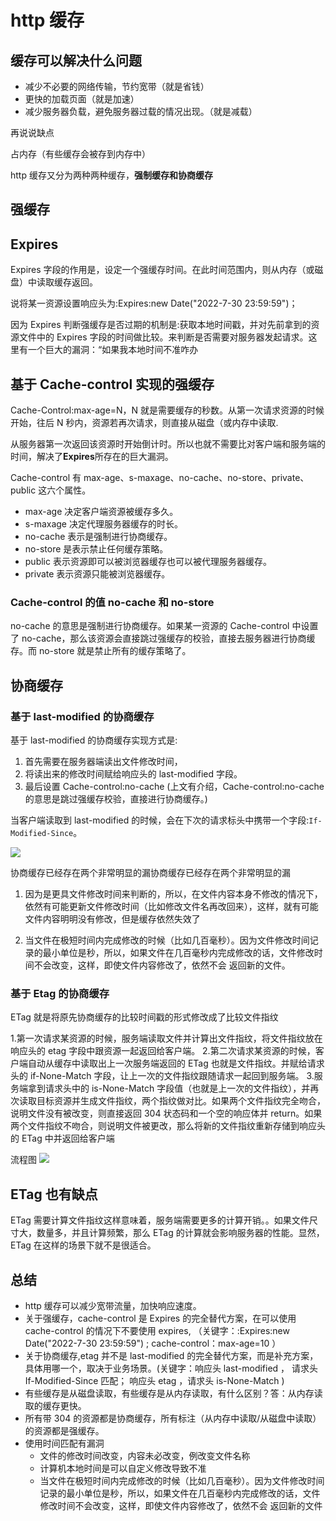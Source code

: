 # http 缓存

## 缓存可以解决什么问题

- 减少不必要的网络传输，节约宽带（就是省钱）
- 更快的加载页面（就是加速）
- 减少服务器负载，避免服务器过载的情况出现。（就是减载）

再说说缺点

占内存（有些缓存会被存到内存中）

http 缓存又分为两种两种缓存，<b>强制缓存和协商缓存</b>

## 强缓存

## Expires

Expires 字段的作用是，设定一个强缓存时间。在此时间范围内，则从内存（或磁盘）中读取缓存返回。

说将某一资源设置响应头为:Expires:new Date("2022-7-30 23:59:59")；

因为 Expires 判断强缓存是否过期的机制是:获取本地时间戳，并对先前拿到的资源文件中的 Expires 字段的时间做比较。来判断是否需要对服务器发起请求。这里有一个巨大的漏洞：“如果我本地时间不准咋办

## 基于 Cache-control 实现的强缓存

Cache-Control:max-age=N，N 就是需要缓存的秒数。从第一次请求资源的时候开始，往后 N 秒内，资源若再次请求，则直接从磁盘（或内存中读取.

从服务器第一次返回该资源时开始倒计时。所以也就不需要比对客户端和服务端的时间，解决了<b>Expires</b>所存在的巨大漏洞。

Cache-control 有 max-age、s-maxage、no-cache、no-store、private、public 这六个属性。

- max-age 决定客户端资源被缓存多久。
- s-maxage 决定代理服务器缓存的时长。
- no-cache 表示是强制进行协商缓存。
- no-store 是表示禁止任何缓存策略。
- public 表示资源即可以被浏览器缓存也可以被代理服务器缓存。
- private 表示资源只能被浏览器缓存。

### Cache-control 的值 no-cache 和 no-store

no-cache 的意思是强制进行协商缓存。如果某一资源的 Cache-control 中设置了 no-cache，那么该资源会直接跳过强缓存的校验，直接去服务器进行协商缓存。而 no-store 就是禁止所有的缓存策略了。

## 协商缓存

### 基于 last-modified 的协商缓存

基于 last-modified 的协商缓存实现方式是:

1. 首先需要在服务器端读出文件修改时间，
2. 将读出来的修改时间赋给响应头的 last-modified 字段。
3. 最后设置 Cache-control:no-cache (上文有介绍，Cache-control:no-cache 的意思是跳过强缓存校验，直接进行协商缓存。)

当客户端读取到 last-modified 的时候，会在下次的请求标头中携带一个字段:<code>If-Modified-Since</code>。

<img src='https://p6-juejin.byteimg.com/tos-cn-i-k3u1fbpfcp/8c2aa6e075f143ff89da0f049d07990d~tplv-k3u1fbpfcp-zoom-in-crop-mark:3024:0:0:0.awebp?'>

协商缓存已经存在两个非常明显的漏协商缓存已经存在两个非常明显的漏

1. 因为是更具文件修改时间来判断的，所以，在文件内容本身不修改的情况下，依然有可能更新文件修改时间（比如修改文件名再改回来），这样，就有可能文件内容明明没有修改，但是缓存依然失效了

2. 当文件在极短时间内完成修改的时候（比如几百毫秒）。因为文件修改时间记录的最小单位是秒，所以，如果文件在几百毫秒内完成修改的话，文件修改时间不会改变，这样，即使文件内容修改了，依然不会 返回新的文件。

### 基于 Etag 的协商缓存

ETag 就是将原先协商缓存的比较时间戳的形式修改成了比较文件指纹

1.第一次请求某资源的时候，服务端读取文件并计算出文件指纹，将文件指纹放在响应头的 etag 字段中跟资源一起返回给客户端。 2.第二次请求某资源的时候，客户端自动从缓存中读取出上一次服务端返回的 ETag 也就是文件指纹。并赋给请求头的 if-None-Match 字段，让上一次的文件指纹跟随请求一起回到服务端。 3.服务端拿到请求头中的 is-None-Match 字段值（也就是上一次的文件指纹），并再次读取目标资源并生成文件指纹，两个指纹做对比。如果两个文件指纹完全吻合，说明文件没有被改变，则直接返回 304 状态码和一个空的响应体并 return。如果两个文件指纹不吻合，则说明文件被更改，那么将新的文件指纹重新存储到响应头的 ETag 中并返回给客户端

流程图
<img src='https://p1-juejin.byteimg.com/tos-cn-i-k3u1fbpfcp/f61c73437d244ff08d66f1b66b5ae178~tplv-k3u1fbpfcp-zoom-in-crop-mark:3024:0:0:0.awebp?'>

## ETag 也有缺点

ETag 需要计算文件指纹这样意味着，服务端需要更多的计算开销。。如果文件尺寸大，数量多，并且计算频繁，那么 ETag 的计算就会影响服务器的性能。显然，ETag 在这样的场景下就不是很适合。

## 总结

- http 缓存可以减少宽带流量，加快响应速度。
- 关于强缓存，cache-control 是 Expires 的完全替代方案，在可以使用 cache-control 的情况下不要使用 expires, （关键字：:Expires:new Date("2022-7-30 23:59:59") ; cache-control：max-age=10 ）
- 关于协商缓存,etag 并不是 last-modified 的完全替代方案，而是补充方案，具体用哪一个，取决于业务场景。(关键字：响应头 last-modified ， 请求头 If-Modified-Since 匹配； 响应头 etag ，请求头 is-None-Match )
- 有些缓存是从磁盘读取，有些缓存是从内存读取，有什么区别？答：从内存读取的缓存更快。
- 所有带 304 的资源都是协商缓存，所有标注（从内存中读取/从磁盘中读取）的资源都是强缓存。
- 使用时间匹配有漏洞
  - 文件的修改时间改变，内容未必改变，例改变文件名称
  - 计算机本地时间是可以自定义修改导致不准
  - 当文件在极短时间内完成修改的时候（比如几百毫秒）。因为文件修改时间记录的最小单位是秒，所以，如果文件在几百毫秒内完成修改的话，文件修改时间不会改变，这样，即使文件内容修改了，依然不会 返回新的文件

